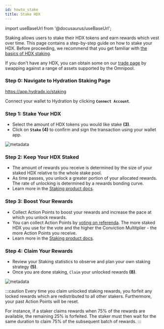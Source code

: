 ```yaml
---
id: howto_stake
title: Stake HDX
---
```


import useBaseUrl from '@docusaurus/useBaseUrl';

Staking allows users to stake their HDX tokens and earn rewards which vest over time. This page contains a step-by-step guide on how to stake your HDX. Before proceeding, we recommend that you get familiar with [the basics of HDX staking](/staking).

If you don't have any HDX, you can obtain some on our [trade page](https://app.hydradx.io/#/trade) by swapping against a range of assets supported by the Omnipool.

### Step 0: Navigate to Hydration Staking Page

https://app.hydradx.io/staking

Connect your wallet to Hydration by clicking **`Connect Account`**.

### Step 1: Stake Your HDX

- Select the amount of HDX tokens you would like stake **(3)**.
- Click on **`Stake`** **(4)** to confirm and sign the transaction using your wallet app.

<div style={{textAlign: 'center'}}>
  <img alt="metadata" src={useBaseUrl('/howto_stake/staking_1.jpg')} />
</div>

### Step 2: Keep Your HDX Staked

- The amount of rewards you receive is determined by the size of your staked HDX relative to the whole stake pool.
- As time passes, you unlock a greater portion of your allocated rewards. The rate of unlocking is determined by a rewards bonding curve.
- Learn more in the [Staking product docs](/staking).

### Step 3: Boost Your Rewards

- Collect Action Points to boost your rewards and increase the pace at which you unlock rewards.
- You can collect Action Points by [voting on referenda](https://hydradx.subsquare.io/democracy/referenda). The more staked HDX you use for the vote and the higher the Conviction Multitplier - the more Action Points you receive.
- Learn more in the [Staking product docs](/staking).

### Step 4: Claim Your Rewards

- Review your Staking statistics to observe and plan your own staking strategy **(5)**.
- Once you are done staking, `Claim` your unlocked rewards **(8)**.

<div style={{textAlign: 'center'}}>
  <img alt="metadata" src={useBaseUrl('/howto_stake/staking_2.jpg')} />
</div>

:::caution
Every time you claim unlocked staking rewards, you forfeit any locked rewards which are redistributed to all other stakers. Furthermore, your past Action Points will be reset.

For instance, if a staker claims rewards when 75% of the rewards are available, the remaining 25% is forfeited. The staker must then wait for the same duration to claim 75% of the subsequent batch of rewards.
:::
